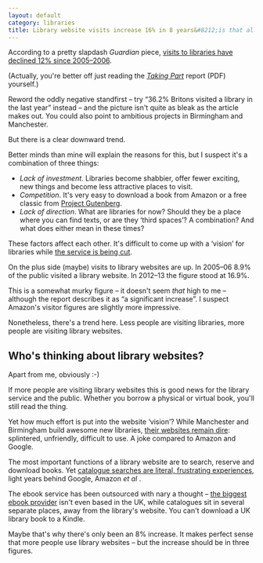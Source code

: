 ```yaml
---
layout: default
category: libraries
title: Library website visits increase 16% in 8 years&#8212;is that all?
---
```


According to a pretty slapdash <cite>Guardian</cite> piece, [visits to libraries have declined 12% since 2005&#8211;2006](http://www.theguardian.com/books/2013/sep/27/library-visits-down-closures-continue).

(Actually, you're better off just reading the <cite><a href="https://www.gov.uk/government/uploads/system/uploads/attachment_data/file/244895/Taking_Part_2013_14_Quarter_1_Report.doc.pdf">Taking Part</a></cite> report (PDF) yourself.)

Reword the oddly negative standfirst &#8211; try &#8220;36.2% Britons visited a library in the last year&#8221; instead &#8211; and the picture isn't quite as bleak as the article makes out. You could also point to ambitious projects in Birmingham and Manchester.

But there is a clear downward trend.

Better minds than mine will explain the reasons for this, but I suspect it's a combination of three things:

- *Lack of investment*. Libraries become shabbier, offer fewer exciting, new things and become less attractive places to visit.
- *Competition*. It's very easy to download a book from Amazon or a free classic from [Project Gutenberg](http://www.gutenberg.org).
- *Lack of direction*. What are libraries for now? Should they be a place where you can find texts, or are they &#8216;third spaces&#8217;? A combination? And what does either mean in these times?

These factors affect each other. It's difficult to come up with a &#8216;vision&#8217; for libraries while [the service is being cut](http://www.sunderlandecho.com/news/education/nine-sunderland-libraries-to-close-as-council-bids-to-save-850-000-1-5765198).

On the plus side (maybe) visits to library websites are up. In 2005&#8211;06 8.9% of the public visited a library website. In 2012&#8211;13 the figure stood at 16.9%.

This is a somewhat murky figure &#8211; it doesn't seem *that* high to me &#8211; although the report describes it as &#8220;a significant increase&#8221;. I suspect Amazon's visitor figures are slightly more impressive.

Nonetheless, there's a trend here. Less people are visiting libraries, more people are visiting library websites.

## Who's thinking about library websites?

Apart from me, obviously :-)

If more people are visiting library websites this is good news for the library service and the public. Whether you borrow a physical or virtual book, you'll still read the thing.

Yet how much effort is put into the website &#8216;vision&#8217;? While Manchester and Birmingham build awesome new libraries, [their websites remain dire](https://library-opac.birmingham.gov.uk/cgi-bin/spydus.exe/MSGTRN/OPAC/HOME): splintered, unfriendly, difficult to use. A joke compared to Amazon and Google.

The most important functions of a library website are to search, reserve and download books. Yet [catalogue searches are literal, frustrating experiences](/2013/06/libraries-should-invest-millions-in-search-engines/), light years behind Google, Amazon *et al* .

The ebook service has been outsourced with nary a thought &#8211; [the biggest ebook provider](http://www.overdrive.com) isn't even based in the UK, while catalogues sit in several separate places, away from the library's website. You can't download a UK library book to a Kindle.

Maybe that's why there's only been an 8% increase. It makes perfect sense that more people use library websites &#8211; but the increase should be in three figures.
